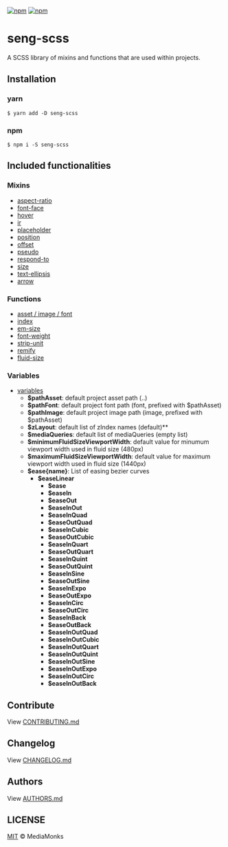 [![npm](https://img.shields.io/npm/v/seng-scss.svg?maxAge=2592000)](https://www.npmjs.com/package/seng-scss)
[![npm](https://img.shields.io/npm/dm/seng-scss.svg?maxAge=2592000)](https://www.npmjs.com/package/seng-scss)

# seng-scss

A SCSS library of mixins and functions that are used within projects.

## Installation

### yarn

```shell
$ yarn add -D seng-scss
```
### npm
```shell
$ npm i -S seng-scss
```

## Included functionalities

### Mixins

-   [aspect-ratio](./utils/mixin/_aspect-ratio.scss)
-   [font-face](./utils/mixin/_font-face.scss)
-   [hover](./utils/mixin/_hover.scss)
-   [ir](./utils/mixin/_image-replacement.scss)
-   [placeholder](./utils/mixin/_placeholder.scss)
-   [position](./utils/mixin/_position.scss)
-   [offset](./utils/mixin/_offset.scss)
-   [pseudo](./utils/mixin/_pseudo.scss)
-   [respond-to](./utils/mixin/_respond-to.scss)
-   [size](./utils/mixin/_size.scss)
-   [text-ellipsis](./utils/mixin/_text-ellipsis.scss)
-   [arrow](./utils/mixin/shape/_arrow.scss)

### Functions

-   [asset / image / font](./utils/function/_asset.scss)
-   [index](./utils/function/_zindex.scss)
-   [em-size](./utils/function/_em-size.scss)
-   [font-weight](./utils/function/_font-weight.scss)
-   [strip-unit](./utils/function/_strip-unit.scss)
-   [remify](./utils/function/_remify.scss)
-   [fluid-size](./utils/function/_fluid-size.scss)

### Variables

-   [variables](./utils/_variables.scss)
    -   **$pathAsset**: default project asset path (..)
    -   **$pathFont**: default project font path (font, prefixed with $pathAsset)
    -   **$pathImage**: default project image path (image, prefixed with $pathAsset)
    -   **$zLayout**: default list of zIndex names (default)\*\*
    -   **$mediaQueries**: default list of mediaQueries (empty list)
    -   **$minimumFluidSizeViewportWidth**: default value for minumum viewport width used in fluid size (480px)
    -   **$maximumFluidSizeViewportWidth**: default value for maximum viewport width used in fluid size (1440px)
    -   **$ease{name}**: List of easing bezier curves
        -   **$easeLinear**
            -   **$ease**
            -   **$easeIn**
            -   **$easeOut**
            -   **$easeInOut**
            -   **$easeInQuad**
            -   **$easeOutQuad**
            -   **$easeInCubic**
            -   **$easeOutCubic**
            -   **$easeInQuart**
            -   **$easeOutQuart**
            -   **$easeInQuint**
            -   **$easeOutQuint**
            -   **$easeInSine**
            -   **$easeOutSine**
            -   **$easeInExpo**
            -   **$easeOutExpo**
            -   **$easeInCirc**
            -   **$easeOutCirc**
            -   **$easeInBack**
            -   **$easeOutBack**
            -   **$easeInOutQuad**
            -   **$easeInOutCubic**
            -   **$easeInOutQuart**
            -   **$easeInOutQuint**
            -   **$easeInOutSine**
            -   **$easeInOutExpo**
            -   **$easeInOutCirc**
            -   **$easeInOutBack**

## Contribute

View [CONTRIBUTING.md](./CONTRIBUTING.md)

## Changelog

View [CHANGELOG.md](./CHANGELOG.md)

## Authors

View [AUTHORS.md](./AUTHORS.md)

## LICENSE

[MIT](./LICENSE) © MediaMonks

